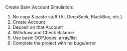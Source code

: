 Create Bank Account Simulation:
1. No copy & paste stuff (AI, DeepSeek, BlackBox, etc.)
2. Create Account
3. Deposit on that Account
4. Withdraw and Check Balance
5. Use basic OOP,loops, array/list
6. Complete the project with no bugs/error

